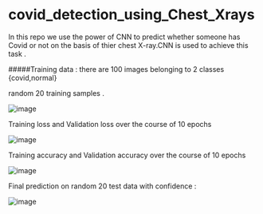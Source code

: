 # covid_detection_using_Chest_Xrays

In this repo we use the power of CNN to predict whether someone has Covid or not on the basis of thier chest X-ray.CNN is used to achieve this task . 

#####Training data : 
there are 100 images belonging to 2 classes {covid,normal}

random 20 training samples .

![image](https://user-images.githubusercontent.com/95174361/186473452-85863d66-aa9f-4297-8854-6bce16ad0fbe.png)

Training loss and Validation loss over the course of 10 epochs

![image](https://user-images.githubusercontent.com/95174361/186473891-8933c9ef-2ffd-4749-a54d-8fa7d90a8b99.png)

Training accuracy and Validation accuracy over the course of 10 epochs

![image](https://user-images.githubusercontent.com/95174361/186474153-38b869ac-d625-4a1e-a8b3-86592a4ba2db.png)


Final prediction on random 20 test data with confidence : 

![image](https://user-images.githubusercontent.com/95174361/186474390-2f045990-1e4a-4d85-91c4-1009b540d43b.png)
